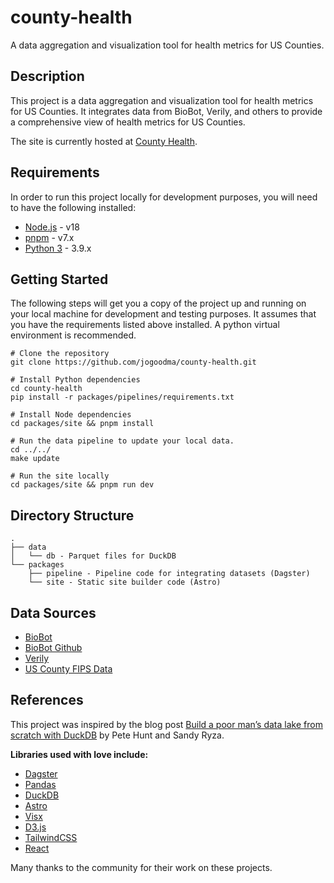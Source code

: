 # county-health

A data aggregation and visualization tool for health metrics for US Counties.


## Description

This project is a data aggregation and visualization tool for health metrics for US Counties. It integrates data from BioBot, Verily, and others to provide a comprehensive view of health metrics for US Counties.

The site is currently hosted at [County Health](https://jogoodma.github.io/county-health/).
## Requirements

In order to run this project locally for development purposes, you will need to have the following installed:

- [Node.js](https://nodejs.org/en/) - v18
- [pnpm](https://pnpm.js.org/en/installation) - v7.x
- [Python 3](https://www.python.org/downloads/) - 3.9.x

## Getting Started

The following steps will get you a copy of the project up and running on your local machine for development and testing purposes. It assumes that you have the requirements listed above installed. A python virtual environment is recommended.

```
# Clone the repository
git clone https://github.com/jogoodma/county-health.git

# Install Python dependencies 
cd county-health
pip install -r packages/pipelines/requirements.txt

# Install Node dependencies
cd packages/site && pnpm install

# Run the data pipeline to update your local data.
cd ../../
make update

# Run the site locally
cd packages/site && pnpm run dev
```

## Directory Structure

```
.
├── data
│   └── db - Parquet files for DuckDB
└── packages
    ├── pipeline - Pipeline code for integrating datasets (Dagster)
    └── site - Static site builder code (Astro)
```

## Data Sources

- [BioBot](https://biobot.io/)
- [BioBot Github](https://github.com/biobotanalytics/covid19-wastewater-data)
- [Verily](https://publichealth.verily.com/)
- [US County FIPS Data](https://raw.githubusercontent.com/ChuckConnell/articles/master/fips2county.tsv)

## References

This project was inspired by the blog post [Build a poor man’s data lake from scratch with DuckDB](https://dagster.io/blog/duckdb-data-lake#-implementing-the-iomanager) by Pete Hunt and Sandy Ryza.

**Libraries used with love include:**
- [Dagster](https://dagster.io/)
- [Pandas](https://pandas.pydata.org/)
- [DuckDB](https://duckdb.org/)
- [Astro](https://astro.build/)
- [Visx](https://airbnb.io/visx/)
- [D3.js](https://d3js.org/)
- [TailwindCSS](https://tailwindcss.com/)
- [React](https://reactjs.org/)

Many thanks to the community for their work on these projects.